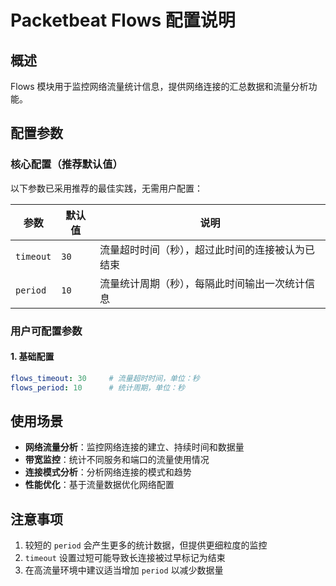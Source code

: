 # Packetbeat Flows 配置说明

## 概述

Flows 模块用于监控网络流量统计信息，提供网络连接的汇总数据和流量分析功能。

## 配置参数

### 核心配置（推荐默认值）

以下参数已采用推荐的最佳实践，无需用户配置：

| 参数 | 默认值 | 说明 |
|------|-------|------|
| `timeout` | `30` | 流量超时时间（秒），超过此时间的连接被认为已结束 |
| `period` | `10` | 流量统计周期（秒），每隔此时间输出一次统计信息 |

### 用户可配置参数

#### 1. 基础配置

```yaml
flows_timeout: 30     # 流量超时时间，单位：秒
flows_period: 10      # 统计周期，单位：秒
```

## 使用场景

- **网络流量分析**：监控网络连接的建立、持续时间和数据量
- **带宽监控**：统计不同服务和端口的流量使用情况
- **连接模式分析**：分析网络连接的模式和趋势
- **性能优化**：基于流量数据优化网络配置

## 注意事项

1. 较短的 `period` 会产生更多的统计数据，但提供更细粒度的监控
2. `timeout` 设置过短可能导致长连接被过早标记为结束
3. 在高流量环境中建议适当增加 `period` 以减少数据量
